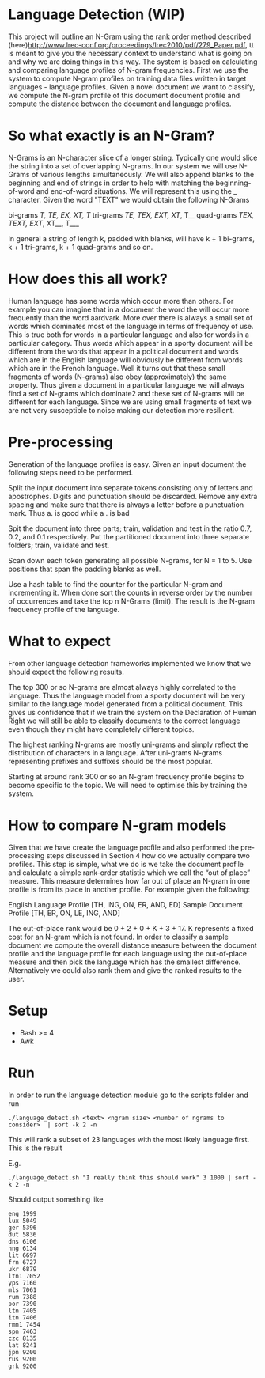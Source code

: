 # Language Detection (WIP)
This project will outline an N-Gram using the rank order method described (here)<http://www.lrec-conf.org/proceedings/lrec2010/pdf/279_Paper.pdf>, tt is meant to give you the necessary context to understand what is going on and why we are doing things in this way. The system is based on calculating and comparing language profiles of N-gram frequencies. First we use the system to compute N-gram profiles on training data files written in target languages - language profiles. Given a novel document we want to classify, we compute the N-gram profile of this document document profile and compute the distance between the document and language profiles.

# So what exactly is an N-Gram? 

N-Grams is an N-character slice of a longer string. Typically one would slice the string into a set of overlapping N-grams. In our system we will use N-Grams of various lengths simultaneously. We will also append blanks to the beginning and end of strings in order to help with matching the beginning-of-word and end-of-word situations. We will represent this using the _ character. Given the word "TEXT" we would obtain the following N-Grams
  
  bi-grams _T, TE, EX, XT, T_
  tri-grams _TE, TEX, EXT, XT_, T__ 
  quad-grams _TEX, TEXT, EXT_, XT__, T___
  
In general a string of length k, padded with blanks, will have k + 1 bi-grams, k + 1 tri-grams, k + 1 quad-grams and so on.

# How does this all work?

Human language has some words which occur more than others. For example you can imagine that in a document the word the will occur more frequently than the word aardvark. More over there is always a small set of words which dominates most of the language in terms of frequency of use. This is true both for words in a particular language and also for words in a particular category. Thus words which appear in a sporty document will be different from the words that appear in a political document and words which are in the English language will obviously be different from words which are in the French language.
Well it turns out that these small fragments of words (N-grams) also obey (approximately) the same property. Thus given a document in a particular language we will always find a set of N-grams which dominate2 and these set of N-grams will be different for each language. Since we are using small fragments of text we are not very susceptible to noise making our detection more resilient.

# Pre-processing

Generation of the language profiles is easy. Given an input document the following steps need to be performed.

  Split the input document into separate tokens consisting only of letters and apostrophes. Digits and punctuation should be discarded.
Remove any extra spacing and make sure that there is always a letter before a punctuation mark. Thus a. is good while a . is bad

  Spit the document into three parts; train, validation and test in the ratio 0.7, 0.2, and 0.1 respectively. Put the partitioned document into three separate folders; train, validate and test. 
  
  Scan down each token generating all possible N-grams, for N = 1 to 5. Use positions that span the padding blanks as well.  

  Use a hash table to find the counter for the particular N-gram and incrementing it. When done sort the counts in reverse order by the number of occurrences and take the top n N-Grams (limit). The result is the N-gram frequency profile of the language.

# What to expect

From other language detection frameworks implemented we know that we should expect the following results.

  The top 300 or so N-grams are almost always highly correlated to the language. Thus the language model from a sporty document will be very similar to the language model generated from a political document. This gives us confidence that if we train the system on the Declaration of Human Right we will still be able to classify documents to the correct language even though they might have completely different topics.

  The highest ranking N-grams are mostly uni-grams and simply reflect the distribution of characters in a language. After uni-grams N-grams representing prefixes and suffixes should be the most popular.

  Starting at around rank 300 or so an N-gram frequency profile begins to become specific to the topic. We will need to optimise this by training the system.

# How to compare N-gram models

Given that we have create the language profile and also performed the pre-processing steps discussed in Section 4 how do we actually compare two profiles. This step is simple, what we do is we take the document profile and calculate a simple rank-order statistic which we call the “out of place” measure. This measure determines how far out of place an N-gram in one profile is from its place in another profile. For example given the following:

  English Language Profile [TH, ING, ON, ER, AND, ED] 
  Sample Document Profile [TH, ER, ON, LE, ING, AND]

The out-of-place rank would be 0 + 2 + 0 + K + 3 + 17. K represents a fixed cost for an N-gram which is not found.
In order to classify a sample document we compute the overall distance measure between the document profile and the language profile for each language using the out-of-place measure and then pick the language which has the smallest difference. Alternatively we could also rank them and give the ranked results to the user.

# Setup 
 * Bash >= 4
 * Awk


# Run
In order to run the language detection module go to the scripts folder and run 

    ./language_detect.sh <text> <ngram size> <number of ngrams to consider>  | sort -k 2 -n

This will rank a subset of 23 languages with the most likely language first.   This is the result 

E.g. 

    ./language_detect.sh "I really think this should work" 3 1000 | sort -k 2 -n
 
Should output something like

    eng 1999
    lux 5049
    ger 5396
    dut 5836
    dns 6106
    hng 6134
    lit 6697
    frn 6727
    ukr 6879
    ltn1 7052
    yps 7160
    mls 7061
    rum 7388
    por 7390
    ltn 7405
    itn 7406
    rmn1 7454
    spn 7463
    czc 8135
    lat 8241
    jpn 9200
    rus 9200
    grk 9200
    
    